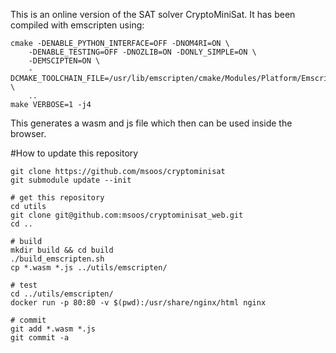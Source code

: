 This is an online version of the SAT solver CryptoMiniSat. It has been compiled with emscripten using:

```
cmake -DENABLE_PYTHON_INTERFACE=OFF -DNOM4RI=ON \
    -DENABLE_TESTING=OFF -DNOZLIB=ON -DONLY_SIMPLE=ON \
    -DEMSCIPTEN=ON \
    -DCMAKE_TOOLCHAIN_FILE=/usr/lib/emscripten/cmake/Modules/Platform/Emscripten.cmake \
    ..
make VERBOSE=1 -j4
```

This generates a wasm and js file which then can be used inside the browser.

#How to update this repository

```
git clone https://github.com/msoos/cryptominisat
git submodule update --init

# get this repository
cd utils
git clone git@github.com:msoos/cryptominisat_web.git
cd ..

# build
mkdir build && cd build
./build_emscripten.sh
cp *.wasm *.js ../utils/emscripten/

# test
cd ../utils/emscripten/
docker run -p 80:80 -v $(pwd):/usr/share/nginx/html nginx

# commit
git add *.wasm *.js
git commit -a
```
